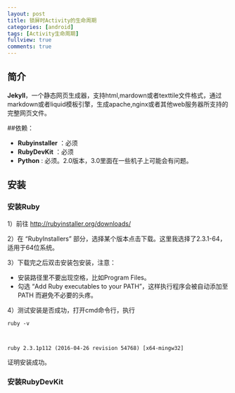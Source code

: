 ```yaml
---
layout: post
title: 锁屏时Activity的生命周期
categories: [android]
tags: [Activity生命周期]
fullview: true
comments: true
---
```



## 简介
**Jekyll**，一个静态网页生成器，支持html,mardown或者texttile文件格式，通过markdown或者liquid模板引擎，生成apache,nginx或者其他web服务器所支持的完整网页文件。

##依赖：
 
- **Rubyinstaller** ：必须
- **RubyDevKit**  ：必须
- **Python** : 必须。2.0版本，3.0里面在一些机子上可能会有问题。


## 安装
### 安装Ruby

1）前往 http://rubyinstaller.org/downloads/

2）在 “RubyInstallers” 部分，选择某个版本点击下载。这里我选择了2.3.1-64，适用于64位系统。

3）下载完之后双击安装包安装，注意：
 - 安装路径里不要出现空格，比如Program Files。
 - 勾选 “Add Ruby executables to your PATH”，这样执行程序会被自动添加至 PATH 而避免不必要的头疼。

4）测试安装是否成功，打开cmd命令行，执行

    ruby -v
    


    ruby 2.3.1p112 (2016-04-26 revision 54768) [x64-mingw32]

 证明安装成功。

### 安装RubyDevKit
